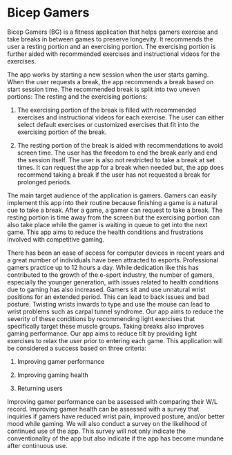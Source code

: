 # Bicep Gamers

Bicep Gamers (BG) is a fitness application that helps gamers exercise and take breaks in between games to preserve longevity. It recommends the user a resting portion and an exercising portion. The exercising portion is further aided with recommended exercises and instructional videos for the exercises.

The app works by starting a new session when the user starts gaming. When the user requests a break, the app recommends a break based on start session time. The recommended break is split into two uneven portions: The resting and the exercising portions: 

1. The exercising portion of the break is filled with recommended exercises and instructional videos for each exercise. The user can either select default exercises or customized exercises that fit into the exercising portion of the break.

2. The resting portion of the break is aided with recommendations to avoid screen time. The user has the freedom to end the break early and end the session itself. The user is also not restricted to take a break at set times. It can request the app for a break when needed but, the app does recommend taking a break if the user has not requested a break for prolonged periods.

The main target audience of the application is gamers. Gamers can easily implement this app into their routine because finishing a game is a natural cue to take a break. After a game, a gamer can request to take a break. The resting portion is time away from the screen but the exercising portion can also take place while the gamer is waiting in queue to get into the next game. This app aims to reduce the health conditions and frustrations involved with competitive gaming. 

There has been an ease of access for computer devices in recent years and a great number of individuals have been attracted to esports. Professional gamers practice up to 12 hours a day. While dedication like this has contributed to the growth of the e-sport industry, the number of gamers, especially the younger generation, with issues related to health conditions due to gaming has also increased. Gamers sit and use unnatural wrist positions for an extended period. This can lead to back issues and bad posture. Twisting wrists inwards to type and use the mouse can lead to wrist problems such as carpal tunnel syndrome. Our app aims to reduce the severity of these conditions by recommending light exercises that specifically target these muscle groups. Taking breaks also improves gaming performance. Our app aims to reduce tilt by providing light exercises to relax the user prior to entering each game.
This application will be considered a success based on three criteria:

1. Improving gamer performance

2. Improving gaming health

3. Returning users 

Improving gamer performance can be assessed with comparing their W/L record. Improving gamer health can be assessed with a survey that inquiries if gamers have reduced wrist pain, improved posture, and/or better mood while gaming. We will also conduct a survey on the likelihood of continued use of the app. This survey will not only indicate the conventionality of the app but also indicate if the app has become mundane after continuous use.



